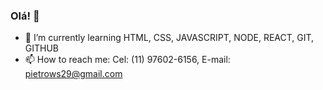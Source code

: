 ### Olá! 👋

- 🌱 I’m currently learning HTML, CSS, JAVASCRIPT, NODE, REACT, GIT, GITHUB
- 📫 How to reach me: Cel: (11) 97602-6156, E-mail: pietrows29@gmail.com

